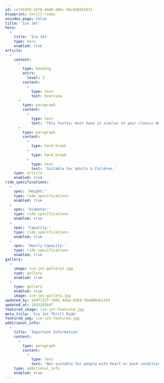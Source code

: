 ```yaml
---
id: cef41df8-3bf6-44db-a0bc-4bcd1b615631
blueprint: thrill-rides
noindex_page: false
title: 'Ice Jet'
hero:
  -
    title: 'Ice Jet'
    type: hero
    enabled: true
article:
  -
    content:
      -
        type: heading
        attrs:
          level: 3
        content:
          -
            type: text
            text: Overview
      -
        type: paragraph
        content:
          -
            type: text
            text: 'This funfair must have is similar to your classic Waltzer style ride, but rather than spinning around, the carriages are fixed in place and spin around over the hills. This is a fantastic ride for everyone to enjoy a bit of adrenaline, to be left rattled by the speeds it reaches.'
      -
        type: paragraph
        content:
          -
            type: hard_break
          -
            type: hard_break
          -
            type: text
            text: 'Suitable for Adults & Children.'
    type: article
    enabled: true
ride_specifications:
  -
    spec: 'Height:'
    type: ride_specifications
    enabled: true
  -
    spec: 'Diameter:'
    type: ride_specifications
    enabled: true
  -
    spec: 'Capacity:'
    type: ride_specifications
    enabled: true
  -
    spec: 'Hourly Capacity:'
    type: ride_specifications
    enabled: true
gallery:
  -
    image: ice-jet-gallery1.jpg
    type: gallery
    enabled: true
  -
    type: gallery
    enabled: true
    image: ice-jet-gallery.jpg
updated_by: 169f1327-7085-4e9a-9104-f6e806ab1254
updated_at: 1643285647
featured_image: ice-jet-featured.jpg
meta_title: 'Ice Jet Thrill Ride'
featured_img: ice-jet-featured.jpg
additional_info:
  -
    title: 'Important Information'
    content:
      -
        type: paragraph
        content:
          -
            type: text
            text: 'Not suitable for people with heart or back conditions or of a nervous disposition should avoid riding. Other medical conditions that may preclude riding include pregnancy, recent surgery, broken bones, or neck problems.'
    type: additional_info
    enabled: true
---
```

